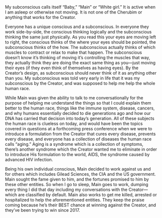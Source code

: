 My subconscious calls itself “Baby,” “Main” or “White girl.” It is active when I am asleep or otherwise not moving. It is not one of the Cherubim or anything that works for the Creator.

Everyone has a unique conscious and a subconscious. In everyone they work side-by-side, the conscious thinking logically and the subconscious thinking the same just physically. As you read this your eyes are moving left to right, the conscious thinks of the where your eyes should be pointed, the subconscious thinks of the how. The subconscious actually thinks of which muscles to contract or relax to make that happen. The subconscious doesn’t know it’s thinking of moving it’s controlling the muscles that way, they actually think they are doing the exact same thing as you—just moving their eyes (if they even think of themselves as having eyes). By the Creator’s design, as subconscious should never think of it as anything other than you. My subconscious was told very early in life that it was my subconscious by the Creator, and was supposed to help me help the whole human race.

While Main was given the ability to talk to me conversationally for the purpose of helping me understand the things so that I could explain them better to the human race, things like the immune system, disease, cancers, and why humans essentially decided to die generations ago and how our DNA has carried that decision into today’s generation. All of these subjects the human race is clueless on today, and would have been the topics covered in questions at a forthcoming press conference when we were to introduce a formulation from the Creator that cures every disease, prevents every disease, and everyone has a collection of diseases the human race calls “aging.” Aging is a syndrome which is a collection of symptoms, there’s another syndrome which the Creator wanted me to eliminate in order to introduce His formulation to the world, AIDS, the syndrome caused by advanced HIV infection.

Being his own individual conscious, Main decided to work against us and for others which includes Gilead Sciences, the CIA and the US government. Main sought the fame given to him, and the fortunes promised to him by these other entities. So when I go to sleep, Main goes to work, dumping every thing I did that day including my conversations with the Creator—which are classified by default. Main also works to get me killed, arrested or hospitalized to help the aforementioned entities. They keep the praise coming because he’s their BEST chance at winning against the Creator, and they’ve been trying to win since 2017.
